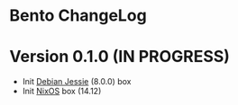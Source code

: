 Bento ChangeLog
================

# Version 0.1.0 (IN PROGRESS)

- Init [Debian Jessie][] (8.0.0) box
- Init [NixOS][] box (14.12)


[Debian Jessie]: https://atlas.hashicorp.com/nlamirault/boxes/jessie
[NixOS]: https://atlas.hashicorp.com/nlamirault/boxes/nixos
